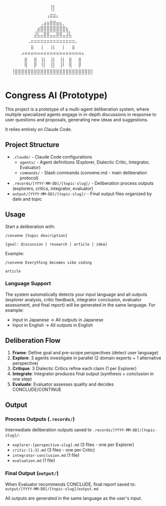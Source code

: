 ⠀⠀⠀⠀⠀⠀⠀⠀⠀⠀⠀⠀⠀⠀⠀⠀⠀⠀⠀⠀⠀⠀⠀⠀⠀⠀⠀⠀⠀⠀
⠀⠀⠀⠀⠀⠀⠀⠀⠀⠀⠀⠀⠀⠀⢸⡇⠀⠀⠀⠀⠀⠀⠀⠀⠀⠀⠀⠀⠀⠀
⠀⠀⠀⠀⠀⠀⠀⠀⠀⠀⠀⠀⠀⠀⣈⣁⠀⠀⠀⠀⠀⠀⠀⠀⠀⠀⠀⠀⠀⠀
⠀⠀⠀⠀⠀⠀⠀⠀⠀⠀⠀⠀⠀⠘⠛⠛⠃⠀⠀⠀⠀⠀⠀⠀⠀⠀⠀⠀⠀⠀
⠀⠀⠀⠀⠀⠀⠀⠀⠀⠀⠀⢀⣴⣶⣿⣿⣶⣦⡀⠀⠀⠀⠀⠀⠀⠀⠀⠀⠀⠀
⠀⠀⠀⠀⠀⠀⠀⠀⠀⠀⣴⣿⣿⣿⣿⣿⣿⣿⣿⣦⠀⠀⠀⠀⠀⠀⠀⠀⠀⠀
⠀⠀⠀⠀⠀⠀⠀⠀⠀⣸⣏⣉⣿⣿⣉⣉⣿⣿⣉⣹⣇⠀⠀⠀⠀⠀⠀⠀⠀⠀
⠀⠀⠀⠀⠀⠀⠀⠀⣀⣉⣉⣉⣉⣉⣉⣉⣉⣉⣉⣉⣉⣀⠀⠀⠀⠀⠀⠀⠀⠀
⠀⠀⠀⠀⠀⠀⠀⠈⣉⠉⠉⢉⠉⠉⢉⡉⠉⠉⡉⠉⠉⣉⠁⠀⠀⠀⠀⠀⠀⠀
⠀⠀⠀⠀⠀⠀⠀⠀⠛⠀⠀⠘⠀⠀⠘⠃⠀⠀⠃⠀⠀⠛⠀⠀⠀⠀⠀⠀⠀⠀
⠀⠀⠀⠀⠀⠚⠛⠛⠛⠛⠛⠛⠛⠛⠛⠛⠛⠛⠛⠛⠛⠛⠛⠛⠓⠀⠀⠀⠀⠀
⠀⠀⠀⠀⠀⠀⣿⠀⠀⣿⠀⢸⡇⠀⢸⡇⠀⢸⡇⠀⣿⠀⠀⣿⠀⠀⠀⠀⠀⠀
⠀⠀⠀⠀⠀⠀⢿⠀⠀⡿⠀⠸⡇⠀⢸⡇⠀⢸⠇⠀⢿⠀⠀⡿⠀⠀⠀⠀⠀⠀
⠀⠀⢰⣶⣶⣶⣶⣶⣶⣶⣶⣶⣶⣶⣶⣶⣶⣶⣶⣶⣶⣶⣶⣶⣶⣶⣶⡆⠀⠀
⠀⠀⠈⠉⠉⠉⠉⠉⠉⠉⠉⠉⠉⠉⠉⠉⠉⠉⠉⠉⠉⠉⠉⠉⠉⠉⠉⠁⠀⠀

# Congress AI (Prototype)

This project is a prototype of a multi-agent deliberation system, where multiple specialized agents engage in in-depth discussions in response to user questions and proposals, generating new ideas and suggestions.

It relies entirely on Claude Code.

## Project Structure

- `.claude/` - Claude Code configurations
  - `agents/` - Agent definitions (Explorer, Dialectic Critic, Integrator, Evaluator)
  - `commands/` - Slash commands (convene.md - main deliberation protocol)
- `.records/[YYYY-MM-DD]/[topic-slug]/` - Deliberation process outputs (explorers, critics, integrator, evaluator)
- `output/[YYYY-MM-DD]/[topic-slug]/` - Final output files organized by date and topic

## Usage

Start a deliberation with:

```
/convene [topic description]

[goal: discussion | research | article | idea]
```

Example:

```
/convene Everything becomes vibe coding

article
```

### Language Support

The system automatically detects your input language and all outputs (explorer analysis, critic feedback, integrator conclusion, evaluator assessment, and final report) will be generated in the same language. For example:

- Input in Japanese → All outputs in Japanese
- Input in English → All outputs in English

## Deliberation Flow

1. **Frame**: Define goal and pre-scope perspectives (detect user language)
2. **Explore**: 3 agents investigate in parallel (2 domain experts + 1 alternative perspective)
3. **Critique**: 3 Dialectic Critics refine each claim (1 per Explorer)
4. **Integrate**: Integrator produces final output (synthesis + conclusion in one step)
5. **Evaluate**: Evaluator assesses quality and decides CONCLUDE/CONTINUE

## Output

### Process Outputs (`.records/`)

Intermediate deliberation outputs saved to `.records/[YYYY-MM-DD]/[topic-slug]/`:

- `explorer-[perspective-slug].md` (3 files - one per Explorer)
- `critic-[1-3].md` (3 files - one per Critic)
- `integrator-conclusion.md` (1 file)
- `evaluation.md` (1 file)

### Final Output (`output/`)

When Evaluator recommends CONCLUDE, final report saved to:
`output/[YYYY-MM-DD]/[topic-slug]/output.md`

All outputs are generated in the same language as the user's input.
